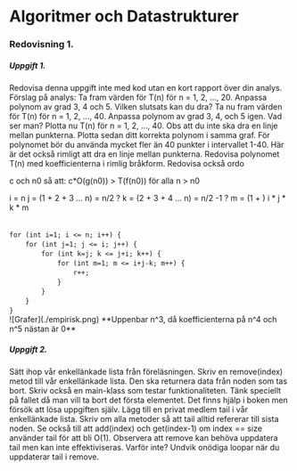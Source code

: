 # Algoritmer och Datastrukturer

### Redovisning 1.
##### Uppgift 1.
Redovisa denna uppgift inte med kod utan en kort rapport över din analys. 
Förslag på analys:
Ta fram värden för T(n) för n = 1, 2, …, 20. 
Anpassa polynom av grad 3, 4 och 5. Vilken slutsats kan du dra? 
Ta nu fram värden för T(n) för n = 1, 2, …, 40. Anpassa polynom av grad 3, 4, och 5 igen. Vad ser man? 
Plotta nu T(n) för n = 1, 2, …, 40. Obs att du inte ska dra en linje mellan punkterna. 
Plotta sedan ditt korrekta polynom i samma graf. 
För polynomet bör du använda mycket fler än 40 punkter i
intervallet 1-40. 
Här är det också rimligt att dra en linje mellan punkterna. Redovisa polynomet T(n)
med koefficienterna i rimlig bråkform. Redovisa också ordo


c och n0 så att:
c*O(g(n0)) > T(f(n0)) för alla n > n0

i = n
j = (1 + 2 + 3 ... n) = n/2 ?
k = (2 + 3 + 4 ... n) = n/2 -1 ?
m = (1 + )
i * j * k * m

<code>
for (int i=1; i <= n; i++) {
    for (int j=1; j <= i; j++) {
        for (int k=j; k <= j+i; k++) {
            for (int m=1; m <= i+j-k; m++) {
                r++;
            }
        }
    }
}
</code>
![Grafer](./empirisk.png)
**Uppenbar n^3, då koefficienterna på n^4 och n^5 nästan är 0**

##### Uppgift 2.

Sätt ihop vår enkellänkade lista från föreläsningen. Skriv en remove(index) metod till vår
enkellänkade lista. Den ska returnera data från noden som tas bort. Skriv också en main-klass som
testar funktionaliteten. Tänk speciellt på fallet då man vill ta bort det första elementet. Det finns
hjälp i boken men försök att lösa uppgiften själv.
Lägg till en privat medlem tail i vår enkellänkade lista. Skriv om alla metoder så att tail alltid refererar
till sista noden. Se också till att add(index) och get(index-1) om index == size använder tail för att bli
O(1). Observera att remove kan behöva uppdatera tail men kan inte effektiviseras. Varför inte?
Undvik onödiga loopar när du uppdaterar tail i remove.



